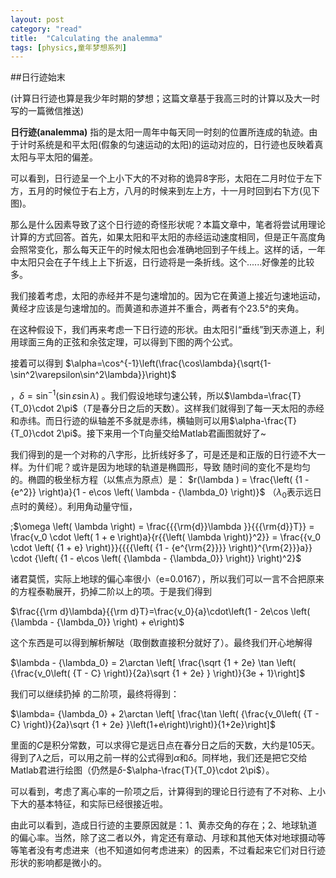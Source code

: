 ```yaml
---
layout: post
category: "read"
title:  "Calculating the analemma"
tags: [physics,童年梦想系列]
---
```

##日行迹始末

(计算日行迹也算是我少年时期的梦想；这篇文章基于我高三时的计算以及大一时写的一篇微信推送)

**日行迹(analemma)** 指的是太阳一周年中每天同一时刻的位置所连成的轨迹。由于计时系统是和平太阳(假象的匀速运动的太阳)的运动对应的，日行迹也反映着真太阳与平太阳的偏差。
<!--more-->

可以看到，日行迹呈一个上小下大的不对称的诡异8字形，太阳在二月时位于左下方，五月的时候位于右上方，八月的时候来到左上方，十一月时回到右下方(见下图)。

那么是什么因素导致了这个日行迹的奇怪形状呢？本篇文章中，笔者将尝试用理论计算的方式回答。首先，如果太阳和平太阳的赤经运动速度相同，但是正午高度角会照常变化，那么每天正午的时候太阳也会准确地回到子午线上。这样的话，一年中太阳只会在子午线上上下折返，日行迹将是一条折线。这个......好像差的比较多。

我们接着考虑，太阳的赤经并不是匀速增加的。因为它在黄道上接近匀速地运动，黄经才应该是匀速增加的。而黄道和赤道并不重合，两者有个23.5°的夹角。

在这种假设下，我们再来考虑一下日行迹的形状。由太阳引“垂线”到天赤道上，利用球面三角的正弦和余弦定理，可以得到下图的两个公式。

接着可以得到
$\alpha=\cos^{-1}\left(\frac{\cos\lambda}{\sqrt{1-\sin^2\varepsilon\sin^2\lambda}}\right)$

，$\delta  = \sin ^{-1}\left(\sin \varepsilon \sin \lambda\right)$
。我们假设地球匀速公转，所以$\lambda=\frac{T}{T_0}\cdot 2\pi$（$T$是春分日之后的天数）。这样我们就得到了每一天太阳的赤经和赤纬。而日行迹的纵轴差不多就是赤纬，横轴则可以用$\alpha-\frac{T}{T_0}\cdot 2\pi$。接下来用一个T向量交给Matlab君画图就好了~

我们得到的是一个对称的八字形，比折线好多了，可是还是和正版的日行迹不大一样。为什们呢？或许是因为地球的轨道是椭圆形，导致 随时间的变化不是均匀的。椭圆的极坐标方程（以焦点为原点）是：
$r(\lambda ) = \frac{\left( {1 - {e^2}} \right)a}{1 - e\cos \left( \lambda  - {\lambda_0} \right)}$
（$\lambda_0$表示远日点时的黄经）。利用角动量守恒，

;$\omega \left( \lambda  \right) = \frac{{{\rm{d}}\lambda }}{{{\rm{d}}T}} = \frac{v_0 \cdot \left( 1 + e \right)a}{r{{\left( \lambda  \right)}^2}} = \frac{{v_0 \cdot \left( {1 + e} \right)}}{{{{\left( {1 - {e^{\rm{2}}}} \right)}^{\rm{2}}}a}} \cdot {\left( {1 - e\cos \left( {\lambda  - {\lambda_0}} \right)} \right)^2}$

诸君莫慌，实际上地球的偏心率很小（e=0.0167），所以我们可以一言不合把原来的方程泰勒展开，扔掉二阶以上的项。于是我们得到

$\frac{{\rm d}\lambda}{{\rm d}T}=\frac{v_0}{a}\cdot\left(1 - 2e\cos \left( {\lambda  - {\lambda_0}} \right) + e\right)$

这个东西是可以得到解析解哒（取倒数直接积分就好了）。最终我们开心地解得



$\lambda  - {\lambda_0} = 2\arctan \left[ \frac{\sqrt {1 + 2e} \tan \left( {\frac{v_0\left( {T - C} \right)}{2a}\sqrt {1 + 2e} } \right)}{3e + 1}\right]$

我们可以继续扔掉 的二阶项，最终将得到：

$\lambda= {\lambda_0} + 2\arctan \left[ \frac{\tan \left( {\frac{v_0\left( {T - C} \right)}{2a}\sqrt {1 + 2e} }\left(1+e\right)\right)}{1+2e}\right]$

里面的$C$是积分常数，可以求得它是远日点在春分日之后的天数，大约是105天。
得到了$\lambda$之后，可以用之前一样的公式得到$\alpha$和$\delta$。同样地，我们还是把它交给Matlab君进行绘图（仍然是$\delta$-$\alpha-\frac{T}{T_0}\cdot 2\pi$）。

可以看到，考虑了离心率的一阶项之后，计算得到的理论日行迹有了不对称、上小下大的基本特征，和实际已经很接近啦。

由此可以看到，造成日行迹的主要原因就是：1、黄赤交角的存在；2、地球轨道的偏心率。当然，除了这二者以外，肯定还有章动、月球和其他天体对地球摄动等等笔者没有考虑进来（也不知道如何考虑进来）的因素，不过看起来它们对日行迹形状的影响都是微小的。
